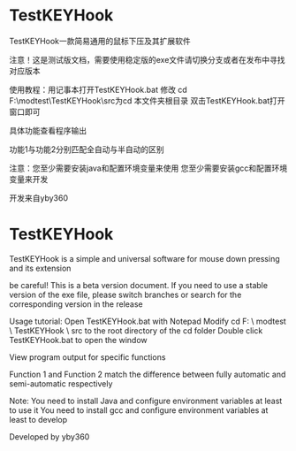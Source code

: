 # TestKEYHook
TestKEYHook一款简易通用的鼠标下压及其扩展软件

注意！这是测试版文档，需要使用稳定版的exe文件请切换分支或者在发布中寻找对应版本

使用教程：用记事本打开TestKEYHook.bat
修改 cd F:\modtest\TestKEYHook\src为cd 本文件夹根目录
双击TestKEYHook.bat打开窗口即可

具体功能查看程序输出

功能1与功能2分别匹配全自动与半自动的区别

注意：您至少需要安装java和配置环境变量来使用
      您至少需要安装gcc和配置环境变量来开发

开发来自yby360

# TestKEYHook
TestKEYHook is a simple and universal software for mouse down pressing and its extension

be careful! This is a beta version document. If you need to use a stable version of the exe file, please switch branches or search for the corresponding version in the release

Usage tutorial: Open TestKEYHook.bat with Notepad
Modify cd F: \ modtest \ TestKEYHook \ src to the root directory of the cd folder
Double click TestKEYHook.bat to open the window

View program output for specific functions

Function 1 and Function 2 match the difference between fully automatic and semi-automatic respectively

Note: You need to install Java and configure environment variables at least to use it
You need to install gcc and configure environment variables at least to develop

Developed by yby360
